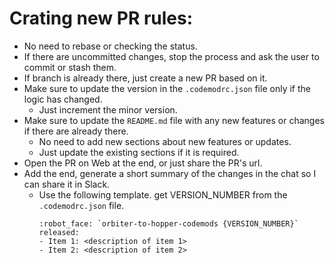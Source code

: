 # Crating new PR rules:

- No need to rebase or checking the status.
- If there are uncommitted changes, stop the process and ask the user to commit or stash them.
- If branch is already there, just create a new PR based on it.
- Make sure to update the version in the `.codemodrc.json` file only if the logic has changed.
  - Just increment the minor version.
- Make sure to update the `README.md` file with any new features or changes if there are already there.
  - No need to add new sections about new features or updates.
  - Just update the existing sections if it is required.
- Open the PR on Web at the end, or just share the PR's url.
- Add the end, generate a short summary of the changes in the chat so I can share it in Slack.
  - Use the following template. get VERSION_NUMBER from the `.codemodrc.json` file.
    ```
    :robot_face: `orbiter-to-hopper-codemods {VERSION_NUMBER}` released:
    - Item 1: <description of item 1>
    - Item 2: <description of item 2>
    ```
